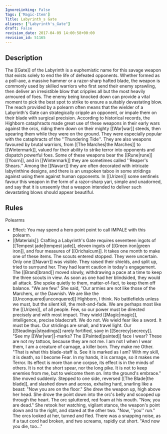 ```yaml
---
IgnoreLinking: False
Tags: ['Magic-Item']
Title: Labyrinth_s Gate
aliases: ["Labyrinth's_Gate"]
draft: False
revision_date: 2017-04-09 14:00:58+00:00
revision_id: 51165
---
```


## Description
The [[Gate]] of the Labyrinth is a euphemistic name for this savage weapon that exists solely to end the life of defeated opponents. Whether formed as a poll-axe, a massive hammer or a razor-sharp hafted blade, the weapon is commonly used by skilled warriors who first send their enemy sprawling, then deliver an irresistible blow that cripples all but the most heavily armoured of foes. The enemy being knocked down can provide a vital moment to pick the best spot to strike to ensure a suitably devastating blow. The reach provided by a polearm often means that the wielder of a Labyrinth's Gate can strategically cripple an opponent, or impale them on their blade with surgical precision. 
According to historical records, the Highborn cataphracts made great use of these weapons in their early wars against the orcs, riding them down on their mighty [[War|war]] steeds, then spearing them while they were on the ground. They were especially popular with the cataphracts of the ''Thundering Tide''. They are also weapons favoured by brutal warriors, from [[The Marches|the Marches]] to [[Wintermark]], valued for their ability to strike terror into opponents and dispatch powerful foes.
Some of these weapons bear the [[Rune|rune]] [[Yoorn]], and in [[Wintermark]] they are sometimes called ''Reaper's Shears.'' Among the [[Navarr]] they are often decorated with intricate labyrinthine designs, and there is an unspoken taboo in some stridings against using them against human opponents. In [[Urizen]] some sentinels favour this weapon in the form of a razor-sharp yari, simple and unadorned, and say that it is unseemly that a weapon intended to deliver such devastating blows should appear beautiful.
## Rules
Polearms
* Effect: You may spend a hero point point to call IMPALE with this polearm.
* [[Materials]]: Crafting a Labyrinth's Gate requires seventeen ingots of [[Tempest jade|tempest jade]], eleven ingots of [[Green iron|green iron]], and four measures of [[Orichalcum]]. It takes one month to make one of these items.
The scouts entered stopped. They were uncertain. Only one [[Navarr]] was visible. They raised their shields, and split up, tried to surround her. They had learnt caution in today's engagement. 
The [[Brand|brand]] moved slowly, withdrawing a pace at a time to keep the three scouts in view. As soon as one had her blindsided, they would all attack. She spoke quietly to them, matter-of-fact, to keep them off balance.
"We are few." She said, "Our armies are not like those of the Marchers, or the Dawnish. We are like the [[Unconquered|unconquered]] Highborn, I think. No battlefields unless we must, but the silent kill, the melt-and-fade. We are perhaps most like the [[Urizen]], of all people. Few, so our power must be directed precisely and with most impact. They wield [[Magic|magic]], intelligence, precise bladecraft. We do not. We wield fear like a sword. It must be thus. Our stridings are small, and travel light. Our [[Steadings|steadings]] rarely fortified, save in [[Secrecy|secrecy]].
"See my [[War|war]]-marks? The [[Painted|painted]] face I wear? These are not my tattoos, because they are not me. I am not I when I wear them, I am a creature of carnage, a killer born. They make me Other. 
"That is what this blade-staff is. See it is marked as I am? With my skill, it is death, so I become Fear. In my hands, it is carnage, so it makes me Terror. Its effect is more than one corpse, its effect is in the minds of others. It is not the short spear, nor the long pike. It is not to keep enemies from me, but to welcome them on. Into the ground's embrace."
She moved suddenly. Stepped to one side, reversed [[The Blade|the blade]], and slashed down and across, exhaling hard, snarling like a beast:
"Now you are on the floor." 
She drew the weapon up, high above her head. She drove the point down into the orc's belly and scooped up through the heart. The orc spluttered, red foam at his mouth.
"Now, you are dead."
She retook her watching, vigilant stance, the weapon's point down and to the right, and stared at the other two.
"Now, ''you'' run."
The orcs looked at her, turned and fled. There was a snapping noise, as if a taut cord had broken, and two screams, rapidly cut short.
"And now you die, too..."